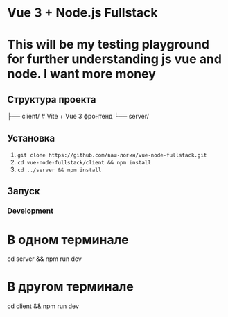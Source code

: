 
# Vue 3 + Node.js Fullstack 
# 
# This will be my testing playground for further understanding js vue and node. I want more money

## Структура проекта

├── client/       # Vite + Vue 3 фронтенд
└── server/ 

## Установка
1. `git clone https://github.com/ваш-логин/vue-node-fullstack.git`
2. `cd vue-node-fullstack/client && npm install`
3. `cd ../server && npm install`

## Запуск
### Development

# В одном терминале
cd server && npm run dev

# В другом терминале
cd client && npm run dev

